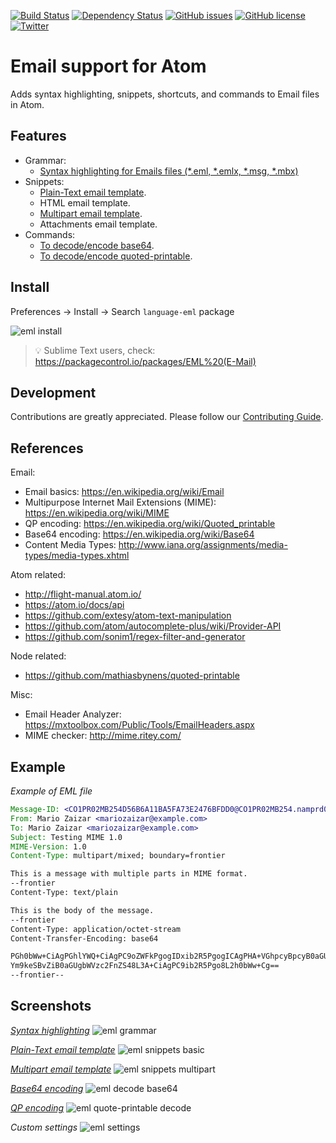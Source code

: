 [![Build Status](https://travis-ci.org/mariozaizar/language-eml.svg?branch=master)](https://travis-ci.org/mariozaizar/language-eml)
[![Dependency Status](https://david-dm.org/mariozaizar/language-eml.svg)](https://david-dm.org/mariozaizar/language-eml)
[![GitHub issues](https://img.shields.io/github/issues/mariozaizar/language-eml.svg)](https://github.com/mariozaizar/language-eml/issues)
[![GitHub license](https://img.shields.io/badge/license-MIT-blue.svg)](https://raw.githubusercontent.com/mariozaizar/language-eml/master/LICENSE.md)
[![Twitter](https://img.shields.io/twitter/url/https/github.com/mariozaizar/language-eml.svg?style=social)](https://twitter.com/intent/tweet?text=EML%20Language%20support%20for%20%40Atom%20editor%3A%20https%3A%2F%2Fatom.io%2Fpackages%2Flanguage-eml%20via%20%40mariozaizar&url=%5Bobject%20Object%5D)

# Email support for Atom

Adds syntax highlighting, snippets, shortcuts, and commands to Email files in Atom.

## Features

* Grammar:
  * [Syntax highlighting for Emails files (*.eml, *.emlx, *.msg, *.mbx)](eml-grammar)
* Snippets:
  * [Plain-Text email template](eml-snippets-basic).
  * HTML email template.
  * [Multipart email template](eml-snippets-multipart).
  * Attachments email template.
* Commands:
  * [To decode/encode base64](eml-decode-base64).
  * [To decode/encode quoted-printable](eml-quote-printable-decode).

## Install

Preferences → Install → Search `language-eml` package

![eml install](https://cloud.githubusercontent.com/assets/164819/23042201/988b15f2-f44c-11e6-833a-99e6503718b9.gif)

> :bulb: Sublime Text users, check: https://packagecontrol.io/packages/EML%20(E-Mail)

## Development

Contributions are greatly appreciated. Please follow our [Contributing Guide](CONTRIBUTING.md).

## References

Email:
- Email basics: https://en.wikipedia.org/wiki/Email
- Multipurpose Internet Mail Extensions (MIME): https://en.wikipedia.org/wiki/MIME
- QP encoding: https://en.wikipedia.org/wiki/Quoted_printable
- Base64 encoding: https://en.wikipedia.org/wiki/Base64
- Content Media Types: http://www.iana.org/assignments/media-types/media-types.xhtml

Atom related:
- http://flight-manual.atom.io/
- https://atom.io/docs/api
- https://github.com/extesy/atom-text-manipulation
- https://github.com/atom/autocomplete-plus/wiki/Provider-API
- https://github.com/sonim1/regex-filter-and-generator

Node related:
- https://github.com/mathiasbynens/quoted-printable

Misc:
- Email Header Analyzer: https://mxtoolbox.com/Public/Tools/EmailHeaders.aspx
- MIME checker: http://mime.ritey.com/

## Example

*Example of EML file*
```eml
Message-ID: <CO1PR02MB254D56B6A11BA5FA73E2476BFDD0@CO1PR02MB254.namprd02.prod.example.com>
From: Mario Zaizar <mariozaizar@example.com>
To: Mario Zaizar <mariozaizar@example.com>
Subject: Testing MIME 1.0
MIME-Version: 1.0
Content-Type: multipart/mixed; boundary=frontier

This is a message with multiple parts in MIME format.
--frontier
Content-Type: text/plain

This is the body of the message.
--frontier
Content-Type: application/octet-stream
Content-Transfer-Encoding: base64

PGh0bWw+CiAgPGhlYWQ+CiAgPC9oZWFkPgogIDxib2R5PgogICAgPHA+VGhpcyBpcyB0aGUg
Ym9keSBvZiB0aGUgbWVzc2FnZS48L3A+CiAgPC9ib2R5Pgo8L2h0bWw+Cg==
--frontier--
```

## Screenshots

*[Syntax highlighting](#eml-grammar)*
![eml grammar](https://cloud.githubusercontent.com/assets/164819/23042206/9e354360-f44c-11e6-92d4-5ea9e90e2af6.gif)

*[Plain-Text email template](eml-snippets-basic)*
![eml snippets basic](https://cloud.githubusercontent.com/assets/164819/23042214/a409a538-f44c-11e6-8182-7c11a0466a78.gif)

*[Multipart email template](eml-snippets-multipart)*
![eml snippets multipart](https://cloud.githubusercontent.com/assets/164819/23042220/a6e7c5f0-f44c-11e6-961e-4e78a0bca9f4.gif)

*[Base64 encoding](eml-decode-base64)*
![eml decode base64](https://cloud.githubusercontent.com/assets/164819/23042222/aa6dc774-f44c-11e6-8645-f0428c2b4577.gif)

*[QP encoding](eml-quote-printable-decode)*
![eml quote-printable decode](https://cloud.githubusercontent.com/assets/164819/23193032/a48cb3b6-f85b-11e6-8e86-1da3ddff09bf.gif)

*Custom settings*
![eml settings](https://cloud.githubusercontent.com/assets/164819/23042236/b241d3e6-f44c-11e6-9ec6-be14742cd6de.gif)
